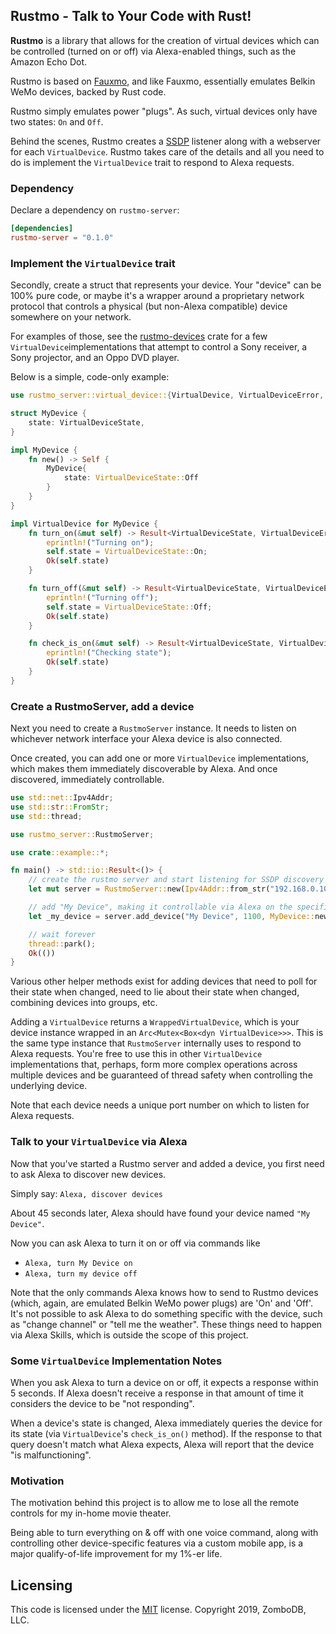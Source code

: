 ## Rustmo - Talk to Your Code with Rust!

**Rustmo** is a library that allows for the creation of virtual devices which can be controlled (turned on or off) via 
Alexa-enabled things, such as the Amazon Echo Dot.

Rustmo is based on [Fauxmo](https://github.com/n8henrie/fauxmo), and like Fauxmo, essentially emulates Belkin WeMo 
devices, backed by Rust code.

Rustmo simply emulates power "plugs".  As such, virtual devices only have two states:  `On` and `Off`.

Behind the scenes, Rustmo creates a [SSDP](https://en.wikipedia.org/wiki/Simple_Service_Discovery_Protocol) listener 
along with a webserver for each `VirtualDevice`.  Rustmo takes care of the details and all you need to do is implement 
the `VirtualDevice` trait to respond to Alexa requests.

### Dependency

Declare a dependency on `rustmo-server`:

```toml
[dependencies]
rustmo-server = "0.1.0"
```

### Implement the `VirtualDevice` trait

Secondly, create a struct that represents your device.  Your "device" can be 100% pure code, or maybe it's a wrapper 
around a proprietary network protocol that controls a physical (but non-Alexa compatible) device somewhere on your 
network. 

For examples of those, see the [rustmo-devices](rustmo-devices/README.md) crate for a few `VirtualDevice`implementations that 
attempt to control a Sony receiver, a Sony projector, and an Oppo DVD player.

Below is a simple, code-only example:

```rust
use rustmo_server::virtual_device::{VirtualDevice, VirtualDeviceError, VirtualDeviceState};

struct MyDevice {
    state: VirtualDeviceState,
}

impl MyDevice {
    fn new() -> Self {
        MyDevice{
            state: VirtualDeviceState::Off
        }
    }
}

impl VirtualDevice for MyDevice {
    fn turn_on(&mut self) -> Result<VirtualDeviceState, VirtualDeviceError> {
        eprintln!("Turning on");
        self.state = VirtualDeviceState::On;
        Ok(self.state)
    }

    fn turn_off(&mut self) -> Result<VirtualDeviceState, VirtualDeviceError> {
        eprintln!("Turning off");
        self.state = VirtualDeviceState::Off;
        Ok(self.state)
    }

    fn check_is_on(&mut self) -> Result<VirtualDeviceState, VirtualDeviceError> {
        eprintln!("Checking state");
        Ok(self.state)
    }
}
```

### Create a RustmoServer, add a device

Next you need to create a `RustmoServer` instance.  It needs to listen on whichever
network interface your Alexa device is also connected.

Once created, you can add one or more `VirtualDevice` implementations, which
makes them immediately discoverable by Alexa.  And once discovered, immediately controllable.

```rust
use std::net::Ipv4Addr;
use std::str::FromStr;
use std::thread;

use rustmo_server::RustmoServer;

use crate::example::*;

fn main() -> std::io::Result<()> {
    // create the rustmo server and start listening for SSDP discovery requests 
    let mut server = RustmoServer::new(Ipv4Addr::from_str("192.168.0.100").unwrap());

    // add "My Device", making it controllable via Alexa on the specified port (1100)
    let _my_device = server.add_device("My Device", 1100, MyDevice::new())?;

    // wait forever
    thread::park();
    Ok(())
}
```

Various other helper methods exist for adding devices that need to poll for their state when changed, need to lie about
their state when changed, combining devices into groups, etc.

Adding a `VirtualDevice` returns a `WrappedVirtualDevice`, which is your device instance wrapped in an
`Arc<Mutex<Box<dyn VirtualDevice>>>`.  This is the same type instance that `RustmoServer` internally uses to respond 
to Alexa requests.  You're free to use this in other `VirtualDevice` implementations that, perhaps, form more complex 
operations across multiple devices and be guaranteed of thread safety when controlling the underlying device.

Note that each device needs a unique port number on which to listen for Alexa requests.

### Talk to your `VirtualDevice` via Alexa

Now that you've started a Rustmo server and added a device, you first need to ask Alexa to discover new devices.

Simply say:  `Alexa, discover devices`

About 45 seconds later, Alexa should have found your device named `"My Device"`.  

Now you can ask Alexa to turn it on or off via commands like 

- `Alexa, turn My Device on` 
- `Alexa, turn my device off`

Note that the only commands Alexa knows how to send to Rustmo devices (which, again, are emulated Belkin WeMo power 
plugs) are 'On' and 'Off'.  It's not possible to ask Alexa to do something specific with the device, such as "change 
channel" or "tell me the weather".  These things need to happen via Alexa Skills, which is outside the scope of this 
project.


### Some `VirtualDevice` Implementation Notes

When you ask Alexa to turn a device on or off, it expects a response within 5 seconds.  If Alexa doesn't receive a 
response in that amount of time it considers the device to be "not responding".

When a device's state is changed, Alexa immediately queries the device for its state (via `VirtualDevice`'s 
`check_is_on()` method).  If the response to that query doesn't match what Alexa expects, Alexa will report that the
device "is malfunctioning".


### Motivation

The motivation behind this project is to allow me to lose all the remote controls for my in-home movie theater.  

Being able to turn everything on & off with one voice command, along with controlling other device-specific features
via a custom mobile app, is a major qualify-of-life improvement for my 1%-er life.


## Licensing

This code is licensed under the [MIT](LICENSE) license.  Copyright 2019, ZomboDB, LLC.
